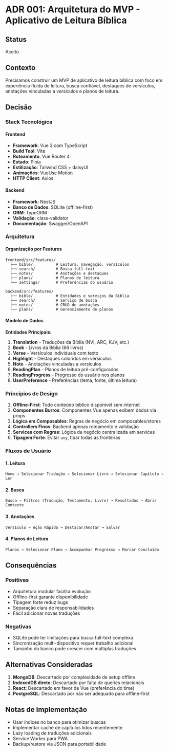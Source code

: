 # ADR 001: Arquitetura do MVP - Aplicativo de Leitura Bíblica

## Status
Aceito

## Contexto
Precisamos construir um MVP de aplicativo de leitura bíblica com foco em experiência fluida de leitura, busca confiável, destaques de versículos, anotações vinculadas a versículos e planos de leitura.

## Decisão

### Stack Tecnológica

#### Frontend
- **Framework**: Vue 3 com TypeScript
- **Build Tool**: Vite
- **Roteamento**: Vue Router 4
- **Estado**: Pinia
- **Estilização**: Tailwind CSS + daisyUI
- **Animações**: VueUse Motion
- **HTTP Client**: Axios

#### Backend
- **Framework**: NestJS
- **Banco de Dados**: SQLite (offline-first)
- **ORM**: TypeORM
- **Validação**: class-validator
- **Documentação**: Swagger/OpenAPI

### Arquitetura

#### Organização por Features
```
frontend/src/features/
  ├── bible/          # Leitura, navegação, versículos
  ├── search/         # Busca full-text
  ├── notes/          # Anotações e destaques
  ├── plans/          # Planos de leitura
  └── settings/       # Preferências do usuário

backend/src/features/
  ├── bible/          # Entidades e serviços da Bíblia
  ├── search/         # Serviço de busca
  ├── notes/          # CRUD de anotações
  └── plans/          # Gerenciamento de planos
```

#### Modelo de Dados

**Entidades Principais:**
1. **Translation** - Traduções da Bíblia (NVI, ARC, KJV, etc.)
2. **Book** - Livros da Bíblia (66 livros)
3. **Verse** - Versículos individuais com texto
4. **Highlight** - Destaques coloridos em versículos
5. **Note** - Anotações vinculadas a versículos
6. **ReadingPlan** - Planos de leitura pré-configurados
7. **ReadingProgress** - Progresso do usuário nos planos
8. **UserPreference** - Preferências (tema, fonte, última leitura)

### Princípios de Design

1. **Offline-First**: Todo conteúdo bíblico disponível sem internet
2. **Componentes Burros**: Componentes Vue apenas exibem dados via props
3. **Lógica em Composables**: Regras de negócio em composables/stores
4. **Controllers Finos**: Backend apenas roteamento e validação
5. **Services com Regras**: Lógica de negócio centralizada em services
6. **Tipagem Forte**: Evitar `any`, tipar todas as fronteiras

### Fluxos de Usuário

#### 1. Leitura
```
Home → Selecionar Tradução → Selecionar Livro → Selecionar Capítulo → Ler
```

#### 2. Busca
```
Busca → Filtros (Tradução, Testamento, Livro) → Resultados → Abrir Contexto
```

#### 3. Anotações
```
Versículo → Ação Rápida → Destacar/Anotar → Salvar
```

#### 4. Planos de Leitura
```
Planos → Selecionar Plano → Acompanhar Progresso → Marcar Concluído
```

## Consequências

### Positivas
- Arquitetura modular facilita evolução
- Offline-first garante disponibilidade
- Tipagem forte reduz bugs
- Separação clara de responsabilidades
- Fácil adicionar novas traduções

### Negativas
- SQLite pode ter limitações para busca full-text complexa
- Sincronização multi-dispositivo requer trabalho adicional
- Tamanho do banco pode crescer com múltiplas traduções

## Alternativas Consideradas

1. **MongoDB**: Descartado por complexidade de setup offline
2. **IndexedDB direto**: Descartado por falta de queries relacionais
3. **React**: Descartado em favor de Vue (preferência do time)
4. **PostgreSQL**: Descartado por não ser adequado para offline-first

## Notas de Implementação

- Usar índices no banco para otimizar buscas
- Implementar cache de capítulos lidos recentemente
- Lazy loading de traduções adicionais
- Service Worker para PWA
- Backup/restore via JSON para portabilidade

